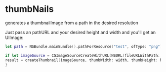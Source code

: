 # thumbNails
generates a thumbnailImage from a path in the desired resolution 

Just pass an pathURL and your desired height and width and you'll get an UIImage:

```swift
let path = NSBundle.mainBundle().pathForResource("test", ofType: "png")

if let imageSource = CGImageSourceCreateWithURL(NSURL(fileURLWithPath: path!), nil) {
result = createThumbnail(imageSource, thumbWidth: width, thumbHeight: height)
}
```